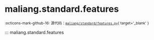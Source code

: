 # maliang.standard.features

<small>:octicons-mark-github-16: 源代码：[`maliang/standard/features.py`](https://github.com/Xiaokang2022/maliang/blob/3.0.0/maliang/standard/features.py){ target='_blank' }</small>

::: maliang.standard.features

